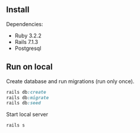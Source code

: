 ## Install
Dependencies:
   - Ruby 3.2.2
   - Rails 7.1.3
   - Postgresql

## Run on local
Create database and run migrations (run only once).
```ruby
rails db:create
rails db:migrate
rails db:seed
```

Start local server
```
rails s
```
